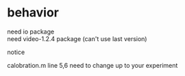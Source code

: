 # behavior
need io package  
need video-1.2.4 package (can't use last version)  


notice  

calobration.m  line 5,6 need to change up to your experiment
